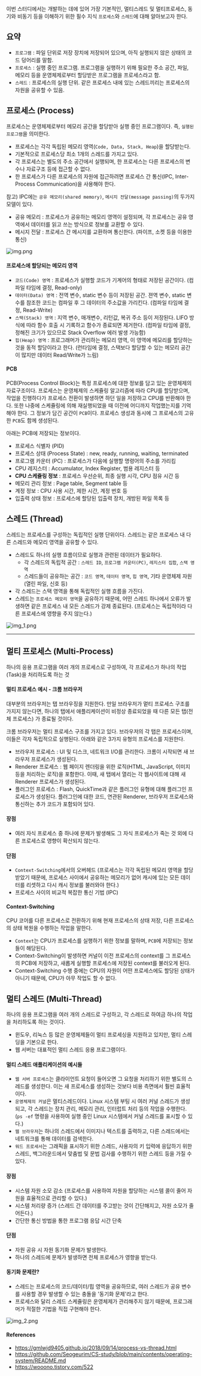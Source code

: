 이번 스터디에서는 개발하는 데에 있어 가장 기본적인, 멀티스레드 및 멀티프로세스, 동기와 비동기 등을 이해하기 위한 필수 지식 `프로세스`와 `스레드`에 대해 알아보고자 한다.

## 요약
* `프로그램` : 파일 단위로 저장 장치에 저장되어 있으며, 아직 실행되지 않은 상태의 코드 덩어리를 말함.
* `프로세스` : 실행 중인 프로그램. 프로그램을 실행하기 위해 필요한 주소 공간, 파일, 메모리 등을 운영체제로부터 할당받은 프로그램을 프로세스라고 함.
* `스레드` : 프로세스의 실행 단위. 같은 프로세스 내에 있는 스레드끼리는 프로세스의 자원을 공유할 수 있음.

## 프로세스 (Process)
프로세스는 운영체제로부터 메모리 공간을 할당받아 실행 중인 프로그램이다. 즉, `실행된 프로그램`을 의미한다.

* 프로세스는 각각 독립된 메모리 영역(`Code, Data, Stack, Heap`)을 할당받는다.
* 기본적으로 프로세스당 최소 1개의 스레드를 가지고 있다.
* 각 프로세스는 별도의 주소 공간에서 실행되며, 한 프로세스는 다른 프로세스의 변수나 자료구조 등에 접근할 수 없다.
* 한 프로세스가 다른 프로세스의 자원에 접근하려면 프로세스 간 통신(IPC, Inter-Process Communication)을 사용해야 한다.

참고) IPC에는 `공유 메모리(shared memory)`, `메시지 전달(message passing)`의 두가지 모델이 있다.

* 공유 메모리 : 프로세스가 공유하는 메모리 영역이 설정되며, 각 프로세스는 공유 영역에서 데이터를 읽고 쓰는 방식으로 정보를 교환할 수 있다.
* 메시지 전달 : 프로세스 간 메시지를 교환하며 통신한다. (파이프, 소켓 등을 이용한 통신)

![img.png](img.png)

#### 프로세스에 할당되는 메모리 영역
* `코드(Code) 영역` : 프로세스가 실행할 코드가 기계어의 형태로 저장된 공간이다. (컴파일 타임에 결정, Read-only)
* `데이터(Data) 영역` : 전역 변수, static 변수 등이 저장된 공간. 젼역 변수, static 변수를 참조한 코드는 컴파일 후 그 데이터의 주소값을 가리킨다. (컴파일 타임에 결정, Read-Write)
* `스택(Stack) 영역` : 지역 변수, 매개변수, 리턴값, 복귀 주소 등이 저장된다. LIFO 방식에 따라 함수 호출 시 기록하고 함수가 종료되면 제거한다. (컴파일 타임에 결정, 정해진 크기가 있으므로 Stack Overflow 에러 발생 가능함)
* `힙(Heap) 영역` : 프로그래머가 관리하는 메모리 영역, 이 영역에 메모리를 할당하는 것을 동적 할당이라고 한다. (런타임에 결정, 스택보다 할당할 수 있는 메모리 공간이 많지만 데이터 Read/Write가 느림)

#### PCB
PCB(Process Control Block)는 특정 프로세스에 대한 정보를 담고 있는 운영체제의 자료구조이다. 프로세스는 운영체제의 스케쥴링 알고리즘에 따라 CPU를 할당받으며, 작업을 진행하다가 프로세스 전환이 발생하면 하던 일을 저장하고 CPU를 반환해야 한다.
또한 나중에 스케쥴링에 의해 재실행되었을 때 이전에 어디까지 작업했는지를 기억해야 한다. 그 정보가 담긴 공간이 `PCB`이다. 프로세스 생성과 동시에 그 프로세스의 고유한 `PCB`도 함께 생성된다.

아래는 PCB에 저장되는 정보이다.

* 프로세스 식별자 (PID)
* 프로세스 상태 (Process State) : new, ready, running, waiting, terminated
* 프로그램 카운터 (PC) : 프로세스가 다음에 실행할 명령어의 주소를 가리킴
* CPU 레지스터 : Accumulator, Index Register, 범용 레지스터 등
* **CPU 스케쥴링 정보** : 프로세스 우선순위, 최종 실행 시각, CPU 점유 시간 등
* 메모리 관리 정보 : Page table, Segment table 등
* 계정 정보 : CPU 사용 시간, 제한 시간, 계정 번호 등
* 입출력 상태 정보 : 프로세스에 할당된 입출력 장치, 개방된 파일 목록 등

## 스레드 (Thread)
스레드는 프로세스를 구성하는 독립적인 실행 단위이다. 스레드는 같은 프로세스 내 다른 스레드와 메모리 영역을 공유할 수 있다.

* 스레드도 하나의 실행 흐름이므로 실행과 관련된 데이터가 필요하다.
  * 각 스레드의 독립적 공간 : `스레드 ID`, `프로그램 카운터(PC)`, `레지스터 집합`, `스택 영역`
  * 스레드들이 공유하는 공간 : `코드 영역`, `데이터 영역`, `힙 영역`, 기타 운영체제 자원(열린 파일, 신호 등)
* 각 스레드는 스택 영역을 통해 독립적인 실행 흐름을 가진다.
* 스레드는 `프로세스 메모리 영역`을 공유하기 때문에, 어떤 스레드 하나에서 오류가 발생하면 같은 프로세스 내 모든 스레드가 강제 종료된다. (프로세스는 독립적이라 다른 프로세스에 영향을 주지 않는다.)

![img_1.png](img_1.png)

---

## 멀티 프로세스 (Multi-Process)
하나의 응용 프로그램을 여러 개의 프로세스로 구성하여, 각 프로세스가 하나의 작업(Task)을 처리하도록 하는 것

#### 멀티 프로세스 예시 - 크롬 브라우저
대부분의 브라우저는 탭 브라우징을 지원한다. 만일 브라우저가 멑티 프로세스 구조를 가지지 않는다면, 하나의 탭에서 애플리케이션이 비정상 종료되었을 때 다른 모든 탭(전체 프로세스) 가 종료될 것이다.

크롬 브라우저는 멀티 프로세스 구조를 가지고 있다. 브라우저의 각 탭은 프로세스이며, 이들은 각자 독립적으로 실행된다. 아래와 같은 3가지 유형의 프로세스를 지원한다.
* 브라우저 프로세스 : UI 및 디스크, 네트워크 I/O를 관리한다. 크롬이 시작되면 새 브라우저 프로세스가 생성된다.
* Renderer 프로세스 : 웹 페이지 렌더링을 위한 로직(HTML, JavaScript, 이미지 등을 처리하는 로직)을 포함한다. 이때, 새 탭에서 열리는 각 웹사이트에 대해 새 Renderer 프로세스가 생성된다.
* 플러그인 프로세스 : Flash, QuickTime과 같은 플러그인 유형에 대해 플러그인 프로세스가 생성된다. 플러그인에 대한 코드, 연관된 Renderer, 브라우저 프로세스와 통신하는 추가 코드가 포함되어 있다.

#### 장점
* 여러 자식 프로세스 중 하나에 문제가 발생해도 그 자식 프로세스가 죽는 것 외에 다른 프로세스로 영향이 확산되지 않는다.

#### 단점
* `Context-Switching`에서의 오버헤드 (프로세스는 각각 독립된 메모리 영역을 할당받았기 때문에, 프로세스 사이에서 공유하는 메모리가 없어 캐시에 있는 모든 데이터를 리셋하고 다시 캐시 정보를 불러와야 한다.)
* 프로세스 사이의 비교적 복잡한 통신 기법 (IPC)

#### Context-Switching
CPU 코어를 다른 프로세스로 전환하기 위해 현재 프로세스의 상태 저장, 다른 프로세스의 상태 복원을 수행하는 작업을 말한다.
* `Context`는 CPU가 프로세스를 실행하기 위한 정보를 말하며, `PCB`에 저장되는 정보들이 해당된다.
* Context-Switching이 발생하면 커널이 이전 프로세스의 context를 그 프로세스의 PCB에 저장하고, 새롭게 실행할 프로세스에 저장된 context를 불러오게 된다.
* Context-Switching 수행 중에는 CPU의 자원이 어떤 프로세스에도 할당된 상태가 아니기 때문에, CPU가 아무 작업도 할 수 없다.

## 멀티 스레드 (Multi-Thread)
하나의 응용 프로그램을 여러 개의 스레드로 구성하고, 각 스레드로 하여금 하나의 작업을 처리하도록 하는 것이다.

* 윈도우, 리눅스 등 많은 운영체제들이 멀티 프로세싱을 지원하고 있지만, 멀티 스레딩을 기본으로 한다.
* 웹 서버는 대표적인 멀티 스레드 응용 프로그램이다.

#### 멀티 스레드 애플리케이션의 예시들
* `웹 서버 프로세스`는 클라이언트 요청이 들어오면 그 요청을 처리하기 위한 별도의 스레드를 생성한다. 이는 새 프로세스를 생성하는 것보다 비용 측면에서 훨씬 효율적이다.
* `운영체제의 커널`은 멀티스레드이다. Linux 시스템 부팅 시 여러 커널 스레드가 생성되고, 각 스레드는 장치 관리, 메모리 관리, 인터럽트 처리 등의 작업을 수행한다. (`ps -ef` 명령을 사용하여 실행 중인 Linux 시스템에서 커널 스레드를 표시할 수 있다.)
* `웹 브라우저`는 하나의 스레드에서 이미지나 텍스트를 출력하고, 다른 스레드에서는 네트워크를 통해 데이터를 검색한다.
* `워드 프로세서`는 그래픽을 표시하기 위한 스레드, 사용자의 키 입력에 응답하기 위한 스레드, 백그라운드에서 맞춤법 및 문법 검사를 수행하기 위한 스레드 등을 가질 수 있다.

#### 장점
* 시스템 자원 소모 감소 (프로세스를 사용하여 자원을 할당하는 시스템 콜이 줄어 자원을 효율적으로 관리할 수 있다.)
* 시스템 처리량 증가 (스레드 간 데이터를 주고받는 것이 간단해지고, 자원 소모가 줄어든다.)
* 간단한 통신 방법을 통한 프로그램 응답 시간 단축

#### 단점
* 자원 공유 시 자원 동기화 문제가 발생한다.
* 하나의 스레드에 문제가 발생하면 전체 프로세스가 영향을 받는다.

#### 동기화 문제란?
* 스레드는 프로세스의 코드/데이터/힙 영역을 공유하므로, 여러 스레드가 공유 변수를 사용할 경우 발생할 수 있는 충돌을 '동기화 문제'라고 한다.
* 프로세스와 달리 스레드 스케쥴링은 운영체제가 관리해주지 않기 때문에, 프로그래머가 적절한 기법을 직접 구현해야 한다.

![img_2.png](img_2.png)

#### References
* https://gmlwjd9405.github.io/2018/09/14/process-vs-thread.html
* https://github.com/Seogeurim/CS-study/blob/main/contents/operating-system/README.md
* https://wooono.tistory.com/522